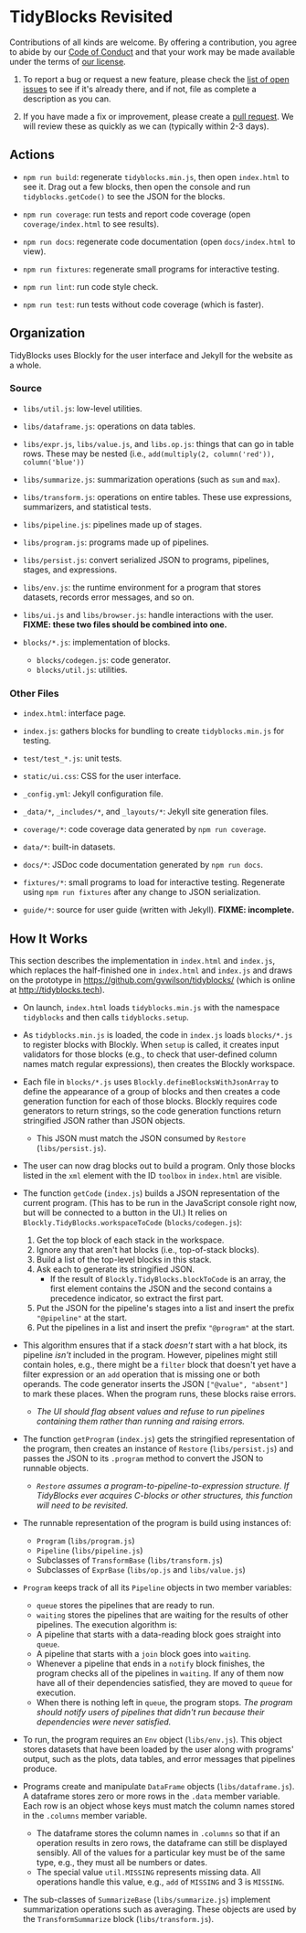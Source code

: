 # TidyBlocks Revisited

Contributions of all kinds are welcome.
By offering a contribution, you agree to abide by our [Code of Conduct](CONDUCT.md)
and that your work may be made available under the terms of [our license](LICENSE.md).

1.  To report a bug or request a new feature,
    please check the [list of open issues](https://github.com/gvwilson/briq/issues)
    to see if it's already there,
    and if not,
    file as complete a description as you can.

1.  If you have made a fix or improvement,
    please create a [pull request](https://github.com/gvwilson/briq/pulls).
    We will review these as quickly as we can (typically within 2-3 days).

## Actions

-   `npm run build`: regenerate `tidyblocks.min.js`, then open `index.html` to see it.
    Drag out a few blocks, then open the console and run `tidyblocks.getCode()` to see the JSON for the blocks.

-   `npm run coverage`: run tests and report code coverage (open `coverage/index.html` to see results).

-   `npm run docs`: regenerate code documentation (open `docs/index.html` to view).

-   `npm run fixtures`: regenerate small programs for interactive testing.

-   `npm run lint`: run code style check.

-   `npm run test`: run tests without code coverage (which is faster).

## Organization

TidyBlocks uses Blockly for the user interface and Jekyll for the website as a whole.

### Source

-   `libs/util.js`: low-level utilities.

-   `libs/dataframe.js`: operations on data tables.

-   `libs/expr.js`, `libs/value.js`, and `libs.op.js`: things that can go in table rows.
    These may be nested (i.e., `add(multiply(2, column('red')), column('blue'))`

-   `libs/summarize.js`: summarization operations (such as `sum` and `max`).

-   `libs/transform.js`: operations on entire tables.
    These use expressions, summarizers, and statistical tests.

-   `libs/pipeline.js`: pipelines made up of stages.

-   `libs/program.js`: programs made up of pipelines.

-   `libs/persist.js`: convert serialized JSON to programs, pipelines, stages, and expressions.

-   `libs/env.js`: the runtime environment for a program
    that stores datasets, records error messages, and so on.

-   `libs/ui.js` and `libs/browser.js`: handle interactions with the user.
    **FIXME: these two files should be combined into one.**

-   `blocks/*.js`: implementation of blocks.
    -   `blocks/codegen.js`: code generator.
    -   `blocks/util.js`: utilities.

### Other Files

-   `index.html`: interface page.

-   `index.js`: gathers blocks for bundling to create `tidyblocks.min.js` for testing.

-   `test/test_*.js`: unit tests.

-   `static/ui.css`: CSS for the user interface.

-   `_config.yml`: Jekyll configuration file.

-   `_data/*`, `_includes/*`, and `_layouts/*`: Jekyll site generation files.

-   `coverage/*`: code coverage data generated by `npm run coverage`.

-   `data/*`: built-in datasets.

-   `docs/*`: JSDoc code documentation generated by `npm run docs`.

-   `fixtures/*`: small programs to load for interactive testing.
    Regenerate using `npm run fixtures` after any change to JSON serialization.

-   `guide/*`: source for user guide (written with Jekyll).
    **FIXME: incomplete.**

## How It Works

This section describes the implementation in `index.html` and `index.js`,
which replaces the half-finished one in `index.html` and `index.js`
and draws on the prototype in <https://github.com/gvwilson/tidyblocks/>
(which is online at <http://tidyblocks.tech>).

-   On launch, `index.html` loads `tidyblocks.min.js` with the namespace `tidyblocks`
    and then calls `tidyblocks.setup`.

-   As `tidyblocks.min.js` is loaded,
    the code in `index.js` loads `blocks/*.js`
    to register blocks with Blockly.
    When `setup` is called,
    it creates input validators for those blocks
    (e.g., to check that user-defined column names match regular expressions),
    then creates the Blockly workspace.

-   Each file in `blocks/*.js` uses `Blockly.defineBlocksWithJsonArray`
    to define the appearance of a group of blocks
    and then creates a code generation function for each of those blocks.
    Blockly requires code generators to return strings,
    so the code generation functions return stringified JSON rather than JSON objects.

    -   This JSON must match the JSON consumed by `Restore` (`libs/persist.js`).

-   The user can now drag blocks out to build a program.
    Only those blocks listed in the `xml` element with the ID `toolbox` in `index.html` are visible.

-   The function `getCode` (`index.js`) builds a JSON representation of the current program.
    (This has to be run in the JavaScript console right now, but will be connected to a button in the UI.)
    It relies on `Blockly.TidyBlocks.workspaceToCode` (`blocks/codegen.js`):
    1.  Get the top block of each stack in the workspace.
    2.  Ignore any that aren't hat blocks (i.e., top-of-stack blocks).
    3.  Build a list of the top-level blocks in this stack.
    4.  Ask each to generate its stringified JSON.
        -   If the result of `Blockly.TidyBlocks.blockToCode` is an array,
            the first element contains the JSON
            and the second contains a precedence indicator,
            so extract the first part.
    5.  Put the JSON for the pipeline's stages into a list
        and insert the prefix `"@pipeline"` at the start.
    6.  Put the pipelines in a list
        and insert the prefix `"@program"` at the start.

-   This algorithm ensures that if a stack *doesn't* start with a hat block,
    its pipeline *isn't* included in the program.
    However,
    pipelines might still contain holes,
    e.g.,
    there might be a `filter` block that doesn't yet have a filter expression
    or an `add` operation that is missing one or both operands.
    The code generator inserts the JSON `["@value", "absent"]` to mark these places.
    When the program runs, these blocks raise errors.

    -   *The UI should flag absent values and refuse to run pipelines containing them
        rather than running and raising errors.*

-   The function `getProgram` (`index.js`) gets the stringified representation of the program,
    then creates an instance of `Restore` (`libs/persist.js`)
    and passes the JSON to its `.program` method
    to convert the JSON to runnable objects.

    -   *`Restore` assumes a program-to-pipeline-to-expression structure.
        If TidyBlocks ever acquires C-blocks or other structures,
        this function will need to be revisited.*

-   The runnable representation of the program is build using instances of:
    -   `Program` (`libs/program.js`)
    -   `Pipeline` (`libs/pipeline.js`)
    -   Subclasses of `TransformBase` (`libs/transform.js`)
    -   Subclasses of `ExprBase` (`libs/op.js` and `libs/value.js`)

-   `Program` keeps track of all its `Pipeline` objects in two member variables:
    -   `queue` stores the pipelines that are ready to run.
    -   `waiting` stores the pipelines that are waiting for the results of other pipelines.
    The execution algorithm is:
    -   A pipeline that starts with a data-reading block goes straight into `queue`.
    -   A pipeline that starts with a `join` block goes into `waiting`.
    -   Whenever a pipeline that ends in a `notify` block finishes,
        the program checks all of the pipelines in `waiting`.
        If any of them now have all of their dependencies satisfied,
        they are moved to `queue` for execution.
    -   When there is nothing left in `queue`,
        the program stops.
    *The program should notify users of pipelines that didn't run
    because their dependencies were never satisfied.*

-   To run, the program requires an `Env` object (`libs/env.js`).
    This object stores datasets that have been loaded by the user
    along with programs' output,
    such as the plots, data tables, and error messages that pipelines produce.

-   Programs create and manipulate `DataFrame` objects (`libs/dataframe.js`).
    A dataframe stores zero or more rows in the `.data` member variable.
    Each row is an object whose keys must match the column names stored in the `.columns` member variable.
    -   The dataframe stores the column names in `.columns` so that
        if an operation results in zero rows,
        the dataframe can still be displayed sensibly.
    All of the values for a particular key must be of the same type,
    e.g.,
    they must all be numbers or dates.
    -   The special value `util.MISSING` represents missing data.
        All operations handle this value,
        e.g.,
        `add` of `MISSING` and 3 is `MISSING`.

-   The sub-classes of `SummarizeBase` (`libs/summarize.js`) implement summarization operations
    such as averaging.
    These objects are used by the `TransformSummarize` block (`libs/transform.js`).
